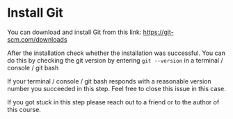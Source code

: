 # Install Git

You can download and install Git from this link: https://git-scm.com/downloads

After the installation check whether the installation was successful. You can do this by checking the git version by entering ```git --version``` in a terminal / console / git bash

If your terminal / console / git bash responds with a reasonable version number you succeeded in this step. Feel free to close this issue in this case.

If you got stuck in this step please reach out to a friend or to the author of this course.